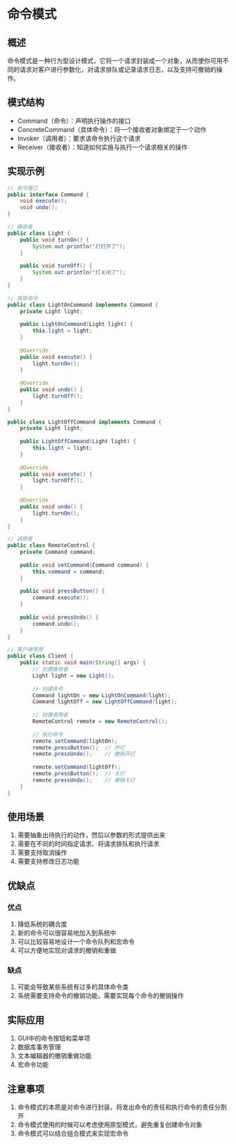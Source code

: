 # 命令模式

## 概述

命令模式是一种行为型设计模式，它将一个请求封装成一个对象，从而使你可用不同的请求对客户进行参数化，对请求排队或记录请求日志，以及支持可撤销的操作。

## 模式结构

- Command（命令）：声明执行操作的接口
- ConcreteCommand（具体命令）：将一个接收者对象绑定于一个动作
- Invoker（调用者）：要求该命令执行这个请求
- Receiver（接收者）：知道如何实施与执行一个请求相关的操作

## 实现示例

```java
// 命令接口
public interface Command {
    void execute();
    void undo();
}

// 接收者
public class Light {
    public void turnOn() {
        System.out.println("灯打开了");
    }
    
    public void turnOff() {
        System.out.println("灯关闭了");
    }
}

// 具体命令
public class LightOnCommand implements Command {
    private Light light;
    
    public LightOnCommand(Light light) {
        this.light = light;
    }
    
    @Override
    public void execute() {
        light.turnOn();
    }
    
    @Override
    public void undo() {
        light.turnOff();
    }
}

public class LightOffCommand implements Command {
    private Light light;
    
    public LightOffCommand(Light light) {
        this.light = light;
    }
    
    @Override
    public void execute() {
        light.turnOff();
    }
    
    @Override
    public void undo() {
        light.turnOn();
    }
}

// 调用者
public class RemoteControl {
    private Command command;
    
    public void setCommand(Command command) {
        this.command = command;
    }
    
    public void pressButton() {
        command.execute();
    }
    
    public void pressUndo() {
        command.undo();
    }
}

// 客户端使用
public class Client {
    public static void main(String[] args) {
        // 创建接收者
        Light light = new Light();
        
        // 创建命令
        Command lightOn = new LightOnCommand(light);
        Command lightOff = new LightOffCommand(light);
        
        // 创建调用者
        RemoteControl remote = new RemoteControl();
        
        // 执行命令
        remote.setCommand(lightOn);
        remote.pressButton();  // 开灯
        remote.pressUndo();    // 撤销开灯
        
        remote.setCommand(lightOff);
        remote.pressButton();  // 关灯
        remote.pressUndo();    // 撤销关灯
    }
}
```

## 使用场景

1. 需要抽象出待执行的动作，然后以参数的形式提供出来
2. 需要在不同的时间指定请求、将请求排队和执行请求
3. 需要支持取消操作
4. 需要支持修改日志功能

## 优缺点

### 优点

1. 降低系统的耦合度
2. 新的命令可以很容易地加入到系统中
3. 可以比较容易地设计一个命令队列和宏命令
4. 可以方便地实现对请求的撤销和重做

### 缺点

1. 可能会导致某些系统有过多的具体命令类
2. 系统需要支持命令的撤销功能，需要实现每个命令的撤销操作

## 实际应用

1. GUI中的命令按钮和菜单项
2. 数据库事务管理
3. 文本编辑器的撤销重做功能
4. 宏命令功能

## 注意事项

1. 命令模式的本质是对命令进行封装，将发出命令的责任和执行命令的责任分割开
2. 命令模式使用的时候可以考虑使用原型模式，避免重复创建命令对象
3. 命令模式可以结合组合模式来实现宏命令